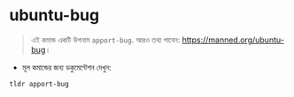 # ubuntu-bug

> এই কমান্ড একটি উপনাম `apport-bug`.
> আরও তথ্য পাবেন: <https://manned.org/ubuntu-bug>।

- মূল কমান্ডের জন্য ডকুমেন্টেশন দেখুন:

`tldr apport-bug`
